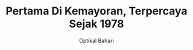 ---
layout: home
title: Pertama Di Kemayoran, Terpercaya Sejak 1978
descriptions: Optik Pertama & Terpercaya di Kemayoran. Periksa Mata Gratis, Kacamata Cicilan, Bergaransi, Tanpa DP, Tanpa Credit Card, Tanpa Riba, Bunga 0% & Menerima KJP
keywords: Optikal Bahari, Kemayoran, Periksa Mata Gratis, Optik, Bendungan Jago, Optik KJP, Kacamata Cicilan
lang: id-ID
author: Optikal Bahari
categories: [Info]
tags: [layanan, optikal]
background: /assets/img/splash-page-ob-index-4-comp.png
---